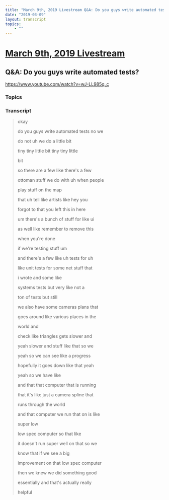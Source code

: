 ```yaml
---
title: "March 9th, 2019 Livestream Q&A: Do you guys write automated tests?"
date: "2019-03-09"
layout: transcript
topics:
    - ""
---
```

# [March 9th, 2019 Livestream](../2019-03-09.md)
## Q&A: Do you guys write automated tests?
https://www.youtube.com/watch?v=wJ-LL985q_c

### Topics


### Transcript

> okay
>
> do you guys write automated tests no we
>
> do not uh we do a little bit
>
> tiny tiny little bit tiny tiny little
>
> bit
>
> so there are a few like there's a few
>
> ottoman stuff we do with uh when people
>
> play stuff on the map
>
> that uh tell like artists like hey you
>
> forgot to that you left this in here
>
> um there's a bunch of stuff for like ui
>
> as well like remember to remove this
>
> when you're done
>
> if we're testing stuff um
>
> and there's a few like uh tests for uh
>
> like unit tests for some net stuff that
>
> i wrote and some like
>
> systems tests but very like not a
>
> ton of tests but still
>
> we also have some cameras plans that
>
> goes around like various places in the
>
> world and
>
> check like triangles gets slower and
>
> yeah slower and stuff like that so we
>
> yeah so we can see like a progress
>
> hopefully it goes down like that yeah
>
> yeah so we have like
>
> and that that computer that is running
>
> that it's like just a camera spline that
>
> runs through the world
>
> and that computer we run that on is like
>
> super low
>
> low spec computer so that like
>
> it doesn't run super well on that so we
>
> know that if we see a big
>
> improvement on that low spec computer
>
> then we knew we did something good
>
> essentially and that's actually really
>
> helpful
